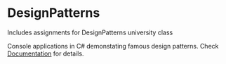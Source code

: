 # DesignPatterns
Includes assignments for DesignPatterns university class

Console applications in C# demonstating famous design patterns. Check 
[Documentation](https://github.com/CostasCF/DesignPatterns/blob/c8d5142dac878e8e73e6a80b3cb5479223341d36/Presentation.pdf)  for details.
